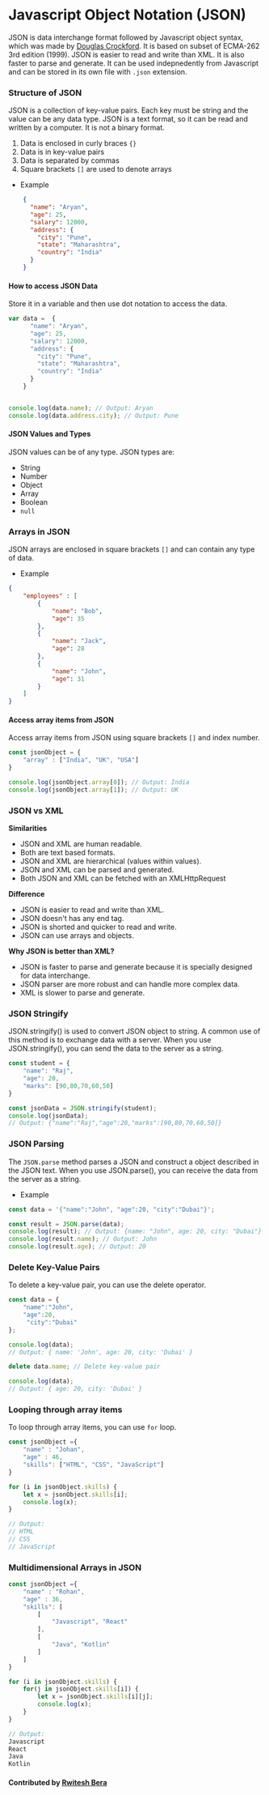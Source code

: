 # Javascript Object Notation (JSON)
JSON is data interchange format followed by Javascript object syntax, which was made by [Douglas Crockford](https://en.wikipedia.org/wiki/Douglas_Crockford). It is based on  subset of ECMA-262 3rd edition (1999). JSON is easier to read and write than XML. It is also faster to parse and generate. It can be used indepnedently from Javascript and can be stored in its own file with `.json` extension.


### Structure of JSON
  JSON is a collection of key-value pairs. Each key must be string and the value can be any data type. JSON is a text format, so it can be read and written by a computer. It is not a binary format.

  1. Data is enclosed in curly braces `{}`
  2. Data is in key-value pairs
  3. Data is separated by commas
  4. Square brackets `[]` are used to denote arrays

- Example
```json
    {
      "name": "Aryan",
      "age": 25,
      "salary": 12000,
      "address": {
        "city": "Pune",
        "state": "Maharashtra",
        "country": "India"
      }
    }
```

#### How to access JSON Data
  Store it in a variable and then use dot notation to access the data.

```javascript
var data =  {
      "name": "Aryan",
      "age": 25,
      "salary": 12000,
      "address": {
        "city": "Pune",
        "state": "Maharashtra",
        "country": "India"
      }
    }


console.log(data.name); // Output: Aryan
console.log(data.address.city); // Output: Pune
```


#### JSON Values and Types
  JSON values can be of any type. JSON types are:
  - String
  - Number
  - Object
  - Array
  - Boolean
  - `null`

### Arrays in JSON
  JSON arrays are enclosed in square brackets `[]` and can contain any type of data.

- Example
```json
{
    "employees" : [
        {
            "name": "Bob",
            "age": 35
        },
        {
            "name": "Jack",
            "age": 28
        },
        {
            "name": "John",
            "age": 31
        }
    ]
}
```

#### Access array items from JSON
Access array items from JSON using square brackets `[]` and index number.

```javascript
const jsonObject = {
    "array" : ["India", "UK", "USA"]
}

console.log(jsonObject.array[0]); // Output: India
console.log(jsonObject.array[1]); // Output: UK
```

### JSON vs XML
**Similarities**
- JSON and XML are human readable.
- Both are text based formats.
- JSON and XML are hierarchical (values within values).
- JSON and XML can be parsed and generated.
- Both JSON and XML can be fetched with an XMLHttpRequest

**Difference**
- JSON is easier to read and write than XML.
- JSON doesn't has any end tag.
- JSON is shorted and quicker to read and write.
- JSON can use arrays and objects.
  
**Why JSON is better than XML?**
- JSON is faster to parse and generate because it is specially designed for data interchange.
- JSON parser are more robust and can handle more complex data.
- XML is slower to parse and generate.


### JSON Stringify
  JSON.stringify() is used to convert JSON object to string. A common use of this method is to exchange data with a server. When you use JSON.stringify(), you can send the data to the server as a string.

```javascript
const student = {
    "name": "Raj",
    "age": 20,
    "marks": [90,80,70,60,50]
}

const jsonData = JSON.stringify(student);
console.log(jsonData); 
// Output: {"name":"Raj","age":20,"marks":[90,80,70,60,50]}
```


### JSON Parsing
The `JSON.parse` method parses a JSON and construct a object described in the JSON text. When you use JSON.parse(), you can receive the data from the server as a string.

- Example
```javascript
const data = '{"name":"John", "age":20, "city":"Dubai"}';

const result = JSON.parse(data);
console.log(result); // Output: {name: "John", age: 20, city: "Dubai"}
console.log(result.name); // Output: John
console.log(result.age); // Output: 20
```


### Delete Key-Value Pairs
  To delete a key-value pair, you can use the delete operator.
```javascript
const data = {
    "name":"John", 
    "age":20,
     "city":"Dubai"
};

console.log(data); 
// Output: { name: 'John', age: 20, city: 'Dubai' }

delete data.name; // Delete key-value pair

console.log(data); 
// Output: { age: 20, city: 'Dubai' }
```

### Looping through array items
  To loop through array items, you can use `for` loop.
```javascript
const jsonObject ={
    "name" : "Johan",
    "age" : 46,
    "skills": ["HTML", "CSS", "JavaScript"]
}

for (i in jsonObject.skills) {
    let x = jsonObject.skills[i];
    console.log(x);
}

// Output:
// HTML
// CSS
// JavaScript
```

### Multidimensional Arrays in JSON
```javascript
const jsonObject ={
    "name" : "Rohan",
    "age" : 36,
    "skills": [
        [
            "Javascript", "React"
        ],
        [
            "Java", "Kotlin"
        ]
    ]
}

for (i in jsonObject.skills) {
    for(j in jsonObject.skills[i]) {
        let x = jsonObject.skills[i][j];
        console.log(x);
    }
}

// Output:
Javascript
React
Java
Kotlin
```


#### Contributed by [Rwitesh Bera](https://github.com/rwiteshbera)